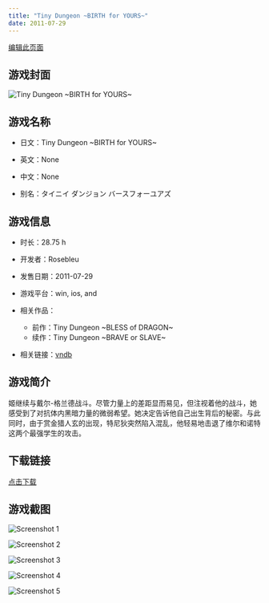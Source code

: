 ```yaml
---
title: "Tiny Dungeon ~BIRTH for YOURS~"
date: 2011-07-29
---
```

[编辑此页面](https://github.com/ACG-3/ADV3-source/blob/main/source/_posts/games/Tiny%20Dungeon%20~BIRTH%20for%20YOURS~.md)

## 游戏封面

![Tiny Dungeon ~BIRTH for YOURS~](https%3A//pan.timero.xyz/onedrive/img_lib_001/Tiny%20Dungeon%20~BIRTH%20for%20YOURS~_cover.avif)


## 游戏名称

- 日文：Tiny Dungeon ~BIRTH for YOURS~
- 英文：None
- 中文：None

- 别名：タイニイ ダンジョン バースフォーユアズ


## 游戏信息

- 时长：28.75 h
- 开发者：Rosebleu
- 发售日期：2011-07-29
- 游戏平台：win, ios, and
- 相关作品：
   - 前作：Tiny Dungeon ~BLESS of DRAGON~
   - 续作：Tiny Dungeon ~BRAVE or SLAVE~

- 相关链接：[vndb](https://vndb.org/v7065)


## 游戏简介

姬继续与戴尔-格兰德战斗。尽管力量上的差距显而易见，但注视着他的战斗，她感受到了对抗体内黑暗力量的微弱希望。她决定告诉他自己出生背后的秘密。与此同时，由于赏金猎人玄的出现，特尼狄突然陷入混乱，他轻易地击退了维尔和诺特这两个最强学生的攻击。




## 下载链接

[点击下载](https://pan.timero.xyz/onedrive/adv_lib_001/Tiny%20Dungeon%20~BIRTH%20for%20YOURS~)


## 游戏截图


![Screenshot 1](https%3A//pan.timero.xyz/onedrive/img_lib_001/Tiny%20Dungeon%20~BIRTH%20for%20YOURS~_Screenshot_1.avif)

![Screenshot 2](https%3A//pan.timero.xyz/onedrive/img_lib_001/Tiny%20Dungeon%20~BIRTH%20for%20YOURS~_Screenshot_2.avif)

![Screenshot 3](https%3A//pan.timero.xyz/onedrive/img_lib_001/Tiny%20Dungeon%20~BIRTH%20for%20YOURS~_Screenshot_3.avif)

![Screenshot 4](https%3A//pan.timero.xyz/onedrive/img_lib_001/Tiny%20Dungeon%20~BIRTH%20for%20YOURS~_Screenshot_4.avif)

![Screenshot 5](https%3A//pan.timero.xyz/onedrive/img_lib_001/Tiny%20Dungeon%20~BIRTH%20for%20YOURS~_Screenshot_5.avif)

